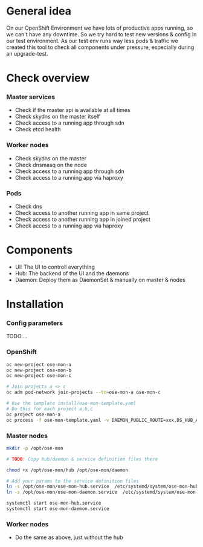 # General idea
On our OpenShift Environment we have lots of productive apps running, so we can't have any downtime. 
So we try hard to test new versions & config in our test environment. As our test env runs way less pods & traffic we created this tool to check all components under pressure, especially during an upgrade-test.

# Check overview

### Master services
- Check if the master api is available at all times
- Check skydns on the master itself
- Check access to a running app through sdn
- Check etcd health

### Worker nodes
- Check skydns on the master
- Check dnsmasq on the node
- Check access to a running app through sdn
- Check access to a running app via haproxy

### Pods
- Check dns
- Check access to another running app in same project
- Check access to another running app in joined project
- Check access to a running app via haproxy

# Components
- UI: The UI to controll everything
- Hub: The backend of the UI and the daemons
- Daemon: Deploy them as DaemonSet & manually on master & nodes

# Installation

### Config parameters
TODO....

### OpenShift
```bash
oc new-project ose-mon-a
oc new-project ose-mon-b
oc new-project ose-mon-c

# Join projects a <> c
oc adm pod-network join-projects --to=ose-mon-a ose-mon-c

# Use the template install/ose-mon-template.yaml
# Do this for each project a,b,c
oc project ose-mon-a
oc process -f ose-mon-template.yaml -v DAEMON_PUBLIC_ROUTE=xxx,DS_HUB_ADDRESS=xxx,IMAGE_SPEC=xxx | oc create -f -
```

### Master nodes
```bash
mkdir -p /opt/ose-mon

# TODO: Copy hub/daemon & service definition files there

chmod +x /opt/ose-mon/hub /opt/ose-mon/daemon

# Add your params to the service definition files
ln -s /opt/ose-mon/ose-mon-hub.service  /etc/systemd/system/ose-mon-hub.service
ln -s /opt/ose-mon/ose-mon-daemon.service  /etc/systemd/system/ose-mon-daemon.service

systemctl start ose-mon-hub.service
systemctl start ose-mon-daemon.service
```

### Worker nodes
- Do the same as above, just without the hub


